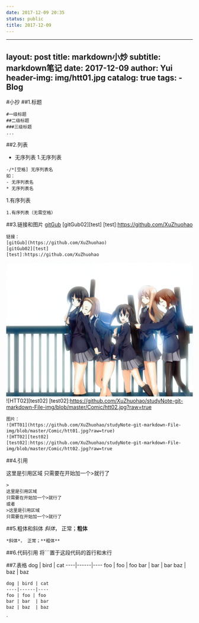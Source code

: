 ```yaml
---
date: 2017-12-09 20:35
status: public
title: 2017-12-09
---
```


---
layout:     post
title:      markdown小炒
subtitle:   markdown笔记
date:       2017-12-09
author:     Yui
header-img: img/htt01.jpg
catalog: true
tags:
    - Blog
---

#小抄
##1.标题
```
#一级标题
##二级标题
###三级标题
...
```
##2.列表
- 无序列表
1.无序列表
```
-/*[空格] 无序列表名
如：
- 无序列表名
* 无序列表名
```
1.有序列表
```
1.有序列表（无需空格）
```
##3.链接和图片
[gitGub](https://github.com/XuZhuohao)
[gitGub02][test]
[test]:https://github.com/XuZhuohao
```
链接：
[gitGub](https://github.com/XuZhuohao)
[gitGub02][test]
[test]:https://github.com/XuZhuohao
```
![HTT01](https://github.com/XuZhuohao/studyNote-git-markdown-File-img/blob/master/Comic/htt01.jpg?raw=true)
![HTT02][test02]
[test02]:https://github.com/XuZhuohao/studyNote-git-markdown-File-img/blob/master/Comic/htt02.jpg?raw=true
```
图片：
![HTT01](https://github.com/XuZhuohao/studyNote-git-markdown-File-img/blob/master/Comic/htt01.jpg?raw=true)
![HTT02][test02]
[test02]:https://github.com/XuZhuohao/studyNote-git-markdown-File-img/blob/master/Comic/htt02.jpg?raw=true
```
##4.引用
>
这里是引用区域 
只需要在开始加一个>就行了

```
>
这里是引用区域 
只需要在开始加一个>就行了
或者
>这里是引用区域 
只需要在开始加一个>就行了
```
##5.粗体和斜体
*斜体*， 正常；**粗体**
```
*斜体*， 正常；**粗体**
```
##6.代码引用
将```置于这段代码的首行和末行

##7.表格
dog | bird | cat
----|------|----
foo | foo | foo
bar | bar  | bar
baz | baz  | baz
```
dog | bird | cat
----|------|----
foo | foo | foo
bar | bar  | bar
baz | baz  | baz

```

`
